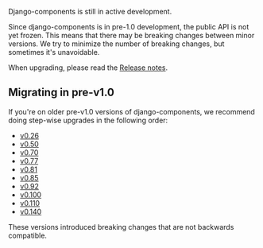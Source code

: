 Django-components is still in active development.

Since django-components is in pre-1.0 development, the public API is not yet frozen.
This means that there may be breaking changes between minor versions.
We try to minimize the number of breaking changes, but sometimes it's unavoidable.

When upgrading, please read the [Release notes](../../release_notes).

## Migrating in pre-v1.0

If you're on older pre-v1.0 versions of django-components, we recommend doing step-wise
upgrades in the following order:

- [v0.26](../../release_notes/#v026)
- [v0.50](../../release_notes/#v050)
- [v0.70](../../release_notes/#v070)
- [v0.77](../../release_notes/#v077)
- [v0.81](../../release_notes/#v081)
- [v0.85](../../release_notes/#v085)
- [v0.92](../../release_notes/#v092)
- [v0.100](../../release_notes/#v0100)
- [v0.110](../../release_notes/#v0110)
- [v0.140](../../release_notes/#v01400)

These versions introduced breaking changes that are not backwards compatible.
